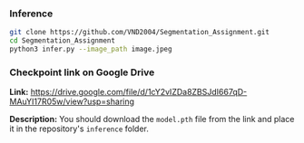 ### Inference

```bash
git clone https://github.com/VND2004/Segmentation_Assignment.git
cd Segmentation_Assignment
python3 infer.py --image_path image.jpeg
```
### Checkpoint link on Google Drive  
**Link:** https://drive.google.com/file/d/1cY2vIZDa8ZBSJdI667qD-MAuYI17R05w/view?usp=sharing

**Description:** You should download the `model.pth` file from the link and place it in the repository's `inference` folder.
